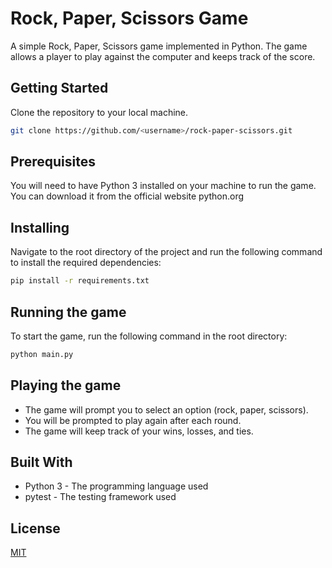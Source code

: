 # Rock, Paper, Scissors Game

A simple Rock, Paper, Scissors game implemented in Python. The game allows a player to play against the computer and keeps track of the score.

## Getting Started

Clone the repository to your local machine.

```bash
git clone https://github.com/<username>/rock-paper-scissors.git
```

## Prerequisites

You will need to have Python 3 installed on your machine to run the game. You can download it from the official website python.org


## Installing
Navigate to the root directory of the project and run the following command to install the required dependencies:

```bash
pip install -r requirements.txt
```

## Running the game
To start the game, run the following command in the root directory:

```bash
python main.py
```

## Playing the game
* The game will prompt you to select an option (rock, paper, scissors).
* You will be prompted to play again after each round.
* The game will keep track of your wins, losses, and ties.

## Built With

* Python 3 - The programming language used
* pytest - The testing framework used

## License

[MIT](https://choosealicense.com/licenses/mit/)